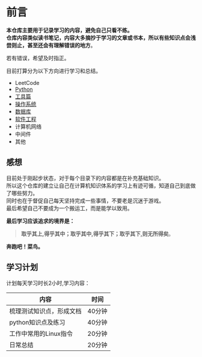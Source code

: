 # 前言  

**本仓库主要用于记录学习的内容，避免自己只看不练。  
仓库内容类似读书笔记，内容大多摘抄于学习的文章或书本，所以有些知识点会浅尝则止，甚至还会有理解错误的地方**。

若有错误，希望及时指正。

目前打算分为以下方向进行学习和总结。

- LeetCode
- [Python](https://github.com/MyPocketFullOfMoney/MySkill001/tree/master/Python)
- [工具篇](https://github.com/MyPocketFullOfMoney/MySkill001/tree/master/%E5%B7%A5%E5%85%B7)
- [操作系统](https://github.com/MyPocketFullOfMoney/MySkill001/tree/master/%E6%93%8D%E4%BD%9C%E7%B3%BB%E7%BB%9F)
- [数据库](https://github.com/MyPocketFullOfMoney/MySkill001/tree/master/%E6%95%B0%E6%8D%AE%E5%BA%93)
- [软件工程](https://github.com/MyPocketFullOfMoney/MySkill001/tree/master/%E8%BD%AF%E4%BB%B6%E5%B7%A5%E7%A8%8B)
- 计算机网络
- 中间件
- 其他

## 感想

目前处于刚起步状态，对于每个目录下的内容都是在补充基础知识。  
所以这个仓库的建立让自己在计算机知识体系的学习上有迹可循，知道自己到底做了哪些努力。  
同时也在于督促自己每天坚持完成一些事情，不要老是沉迷于游戏。  
最后希望自己不要成为一个搬运工，而是能学以致用。

**最后学习应该追求的境界是：**
>**取乎其上,得乎其中；取乎其中,得乎其下；取乎其下,则无所得矣**。

**奔跑吧！菜鸟。**

## 学习计划  

计划每天学习时长2小时,学习内容：  

| 内容 | 时间 |  
| ----| -----|  
| 梳理测试知识点，形成文档 | 40分钟 |  
| python知识点及练习      | 40分钟 |  
| 工作中常用的Linux指令   | 20分钟 |  
| 日常总结               | 20分钟 |
